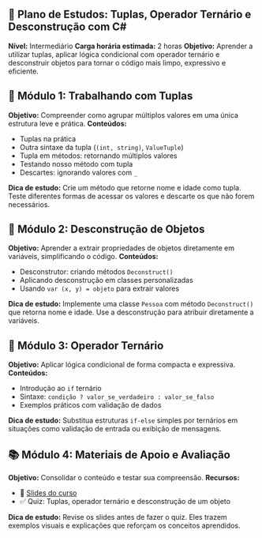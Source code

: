 ## 🧠 Plano de Estudos: Tuplas, Operador Ternário e Desconstrução com C#

**Nível:** Intermediário **Carga horária estimada:** 2 horas **Objetivo:** Aprender a utilizar tuplas, aplicar lógica condicional com operador ternário e desconstruir objetos para tornar o código mais limpo, expressivo e eficiente.

## 🧮 Módulo 1: Trabalhando com Tuplas
**Objetivo:** Compreender como agrupar múltiplos valores em uma única estrutura leve e prática.
**Conteúdos:**
- Tuplas na prática
- Outra sintaxe da tupla (`(int, string)`, `ValueTuple`)
- Tupla em métodos: retornando múltiplos valores
- Testando nosso método com tupla
- Descartes: ignorando valores com `_`

**Dica de estudo:** Crie um método que retorne nome e idade como tupla. Teste diferentes formas de acessar os valores e descarte os que não forem necessários.

## 🧩 Módulo 2: Desconstrução de Objetos
**Objetivo:** Aprender a extrair propriedades de objetos diretamente em variáveis, simplificando o código.
**Conteúdos:**
- Desconstrutor: criando métodos `Deconstruct()`
- Aplicando desconstrução em classes personalizadas
- Usando `var (x, y) = objeto` para extrair valores

**Dica de estudo:** Implemente uma classe `Pessoa` com método `Deconstruct()` que retorna nome e idade. Use a desconstrução para atribuir diretamente a variáveis.

## 🔀 Módulo 3: Operador Ternário
**Objetivo:** Aplicar lógica condicional de forma compacta e expressiva.
**Conteúdos:**
- Introdução ao `if` ternário
- Sintaxe: `condição ? valor_se_verdadeiro : valor_se_falso`
- Exemplos práticos com validação de dados

**Dica de estudo:** Substitua estruturas `if-else` simples por ternários em situações como validação de entrada ou exibição de mensagens.

## 📚 Módulo 4: Materiais de Apoio e Avaliação
**Objetivo:** Consolidar o conteúdo e testar sua compreensão.
**Recursos:**
- 📑 [Slides do curso](https://docs.google.com/presentation/d/1_lpjdmHuWMflfHTzt6Vl9rD0PbCQr9Mg/edit?usp=sharing&ouid=105300330738120646134&rtpof=true&sd=true)
- ✅ Quiz: Tuplas, operador ternário e desconstrução de um objeto

**Dica de estudo:** Revise os slides antes de fazer o quiz. Eles trazem exemplos visuais e explicações que reforçam os conceitos aprendidos.

